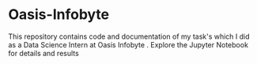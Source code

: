 # Oasis-Infobyte
This repository contains code and documentation of my task's which I did as a Data Science Intern at Oasis Infobyte .  Explore the Jupyter Notebook for details and results
